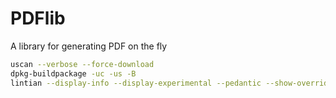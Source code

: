 # PDFlib

A library for generating PDF on the fly

```bash
uscan --verbose --force-download
dpkg-buildpackage -uc -us -B
lintian --display-info --display-experimental --pedantic --show-overrides ../libpdf6-lite*.deb
```
